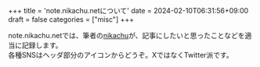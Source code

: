 +++
title = 'note.nikachu.netについて'
date = 2024-02-10T06:31:56+09:00
draft = false
categories = ["misc"]
+++

note.nikachu.netでは、筆者の[nikachu](https://portfolio.nikachu.net)が、記事にしたいと思ったことなどを適当に記録します。  
各種SNSはヘッダ部分のアイコンからどうぞ。XではなくTwitter派です。
